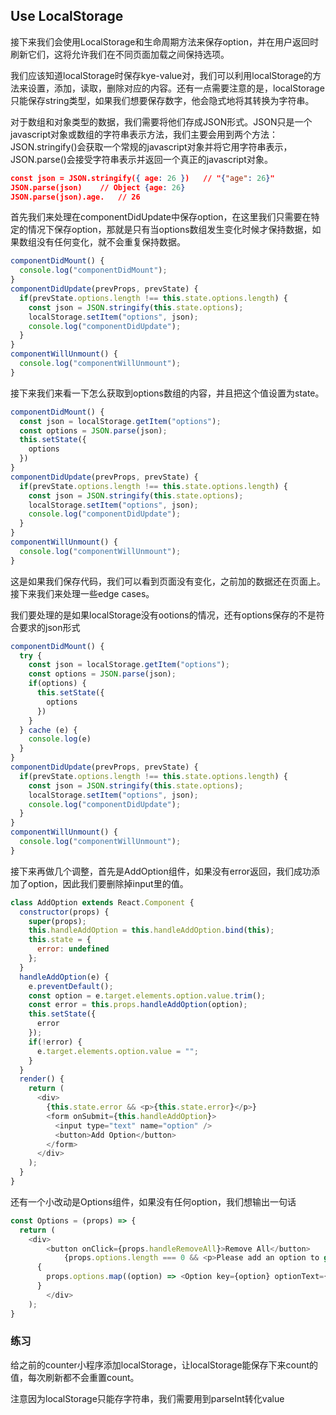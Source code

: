 ## Use LocalStorage

接下来我们会使用LocalStorage和生命周期方法来保存option，并在用户返回时刷新它们，这将允许我们在不同页面加载之间保持选项。

我们应该知道localStorage时保存kye-value对，我们可以利用localStorage的方法来设置，添加，读取，删除对应的内容。还有一点需要注意的是，localStorage只能保存string类型，如果我们想要保存数字，他会隐式地将其转换为字符串。

对于数组和对象类型的数据，我们需要将他们存成JSON形式。JSON只是一个javascript对象或数组的字符串表示方法，我们主要会用到两个方法：JSON.stringify()会获取一个常规的javascript对象并将它用字符串表示，JSON.parse()会接受字符串表示并返回一个真正的javascript对象。

``` json
const json = JSON.stringify({ age: 26 })   // "{"age": 26}"
JSON.parse(json)    // Object {age: 26}
JSON.parse(json).age.   // 26
```

首先我们来处理在componentDidUpdate中保存option，在这里我们只需要在特定的情况下保存option，那就是只有当options数组发生变化时候才保持数据，如果数组没有任何变化，就不会重复保持数据。

``` javascript
componentDidMount() {
  console.log("componentDidMount");
}
componentDidUpdate(prevProps, prevState) {
  if(prevState.options.length !== this.state.options.length) {
    const json = JSON.stringify(this.state.options);
    localStorage.setItem("options", json);
    console.log("componentDidUpdate");
  }
}
componentWillUnmount() {
  console.log("componentWillUnmount");
}
```

接下来我们来看一下怎么获取到options数组的内容，并且把这个值设置为state。

``` javascript
componentDidMount() {
  const json = localStorage.getItem("options");
  const options = JSON.parse(json);
  this.setState({
    options
  })
}
componentDidUpdate(prevProps, prevState) {
  if(prevState.options.length !== this.state.options.length) {
    const json = JSON.stringify(this.state.options);
    localStorage.setItem("options", json);
    console.log("componentDidUpdate");
  }
}
componentWillUnmount() {
  console.log("componentWillUnmount");
}
```

这是如果我们保存代码，我们可以看到页面没有变化，之前加的数据还在页面上。接下来我们来处理一些edge cases。

我们要处理的是如果localStorage没有ootions的情况，还有options保存的不是符合要求的json形式

``` javascript
componentDidMount() {
  try {
    const json = localStorage.getItem("options");
    const options = JSON.parse(json);
    if(options) {
      this.setState({
        options
      })
    }
  } cache (e) {
    console.log(e)
  }
}
componentDidUpdate(prevProps, prevState) {
  if(prevState.options.length !== this.state.options.length) {
    const json = JSON.stringify(this.state.options);
    localStorage.setItem("options", json);
    console.log("componentDidUpdate");
  }
}
componentWillUnmount() {
  console.log("componentWillUnmount");
}
```

接下来再做几个调整，首先是AddOption组件，如果没有error返回，我们成功添加了option，因此我们要删除掉input里的值。

``` javascript
class AddOption extends React.Component {
  constructor(props) {
    super(props);
    this.handleAddOption = this.handleAddOption.bind(this);
    this.state = {
      error: undefined
    };
  }
  handleAddOption(e) {
    e.preventDefault();
    const option = e.target.elements.option.value.trim();
    const error = this.props.handleAddOption(option);
    this.setState({ 
      error
    });
    if(!error) {
      e.target.elements.option.value = "";
    }
  }
  render() {
    return (
      <div>
        {this.state.error && <p>{this.state.error}</p>}
        <form onSubmit={this.handleAddOption}>
          <input type="text" name="option" />
          <button>Add Option</button>
        </form>
      </div>
    );
  }
}
```

还有一个小改动是Options组件，如果没有任何option，我们想输出一句话

``` javascript
const Options = (props) => {
  return (
    <div>
    	<button onClick={props.handleRemoveAll}>Remove All</button>
			{props.options.length === 0 && <p>Please add an option to get started!</p>}
      {
        props.options.map((option) => <Option key={option} optionText={option} />)
      }
  		</div>
	);
}
```

### 练习

给之前的counter小程序添加localStorage，让localStorage能保存下来count的值，每次刷新都不会重置count。

注意因为localStorage只能存字符串，我们需要用到parseInt转化value